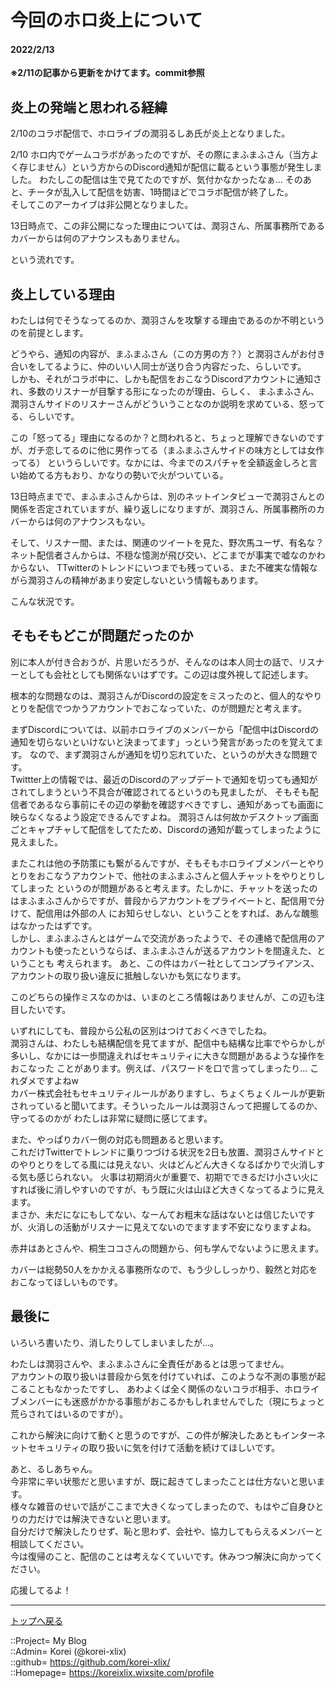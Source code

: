 # 今回のホロ炎上について
#### 2022/2/13


  
**※2/11の記事から更新をかけてます。commit参照**  
  

## 炎上の発端と思われる経緯

2/10のコラボ配信で、ホロライブの潤羽るしあ氏が炎上となりました。  
  
2/10 ホロ内でゲームコラボがあったのですが、その際にまふまふさん（当方よく存じません）という方からのDiscord通知が配信に載るという事態が発生しました。
わたしこの配信は生で見てたのですが、気付かなかったなぁ... そのあと、チータが乱入して配信を妨害、1時間ほどでコラボ配信が終了した。  
そしてこのアーカイブは非公開となりました。  
  
13日時点で、この非公開になった理由については、潤羽さん、所属事務所であるカバーからは何のアナウンスもありません。  
  
という流れです。  



## 炎上している理由

わたしは何でそうなってるのか、潤羽さんを攻撃する理由であるのか不明というのを前提とします。  
  
どうやら、通知の内容が、まふまふさん（この方男の方？）と潤羽さんがお付き合いをしてるように、仲のいい人同士が送り合う内容だった、らしいです。  
しかも、それがコラボ中に、しかも配信をおこなうDiscordアカウントに通知され、多数のリスナーが目撃する形になったのが理由、らしく、
まふまふさん、潤羽さんサイドのリスナーさんがどういうことなのか説明を求めている、怒ってる、らしいです。  
  
この「怒ってる」理由になるのか？と問われると、ちょっと理解できないのですが、ガチ恋してるのに他に男作ってる（まふまふさんサイドの味方としては女作ってる）
というらしいです。なかには、今までのスパチャを全額返金しろと言い始めてる方もおり、かなりの勢いで火がついている。  
  
13日時点までで、まふまふさんからは、別のネットインタビューで潤羽さんとの関係を否定されていますが、繰り返しになりますが、潤羽さん、所属事務所のカバーからは何のアナウンスもない。  
  
そして、リスナー間、または、関連のツイートを見た、野次馬ユーザ、有名な？ネット配信者さんからは、不穏な憶測が飛び交い、どこまでが事実で嘘なのかわからない、
TTwitterのトレンドにいつまでも残っている、また不確実な情報ながら潤羽さんの精神があまり安定しないという情報もあります。  
  
こんな状況です。  



## そもそもどこが問題だったのか

別に本人が付き合おうが、片思いだろうが、そんなのは本人同士の話で、リスナーとしても会社としても関係ないはずです。この辺は度外視して記述します。  
  

根本的な問題なのは、潤羽さんがDiscordの設定をミスったのと、個人的なやりとりを配信でつかうアカウントでおこなっていた、のが問題だと考えます。  
  
まずDiscordについては、以前ホロライブのメンバーから「配信中はDiscordの通知を切らないといけないと決まってます」っという発言があったのを覚えてます。
なので、まず潤羽さんが通知を切り忘れていた、というのが大きな問題です。  
Twittter上の情報では、最近のDiscordのアップデートで通知を切っても通知がされてしまうという不具合が確認されてるというのも見ましたが、
そもそも配信者であるなら事前にその辺の挙動を確認すべきですし、通知があっても画面に映らなくなるよう設定できるんですよね。
潤羽さんは何故かデスクトップ画面ごとキャプチャして配信をしてたため、Discordの通知が載ってしまったように見えました。  
  
またこれは他の予防策にも繋がるんですが、そもそもホロライブメンバーとやりとりをおこなうアカウントで、他社のまふまふさんと個人チャットをやりとりしてしまった
というのが問題があると考えます。たしかに、チャットを送ったのはまふまふさんからですが、普段からアカウントをプライベートと、配信用で分けて、配信用は外部の人
にお知らせしない、ということをすれば、あんな醜態はなかったはずです。  
しかし、まふまふさんとはゲームで交流があったようで、その連絡で配信用のアカウントも使ったというならば、まふまふさんが送るアカウントを間違えた、ということも
考えられます。
あと、この件はカバー社としてコンプライアンス、アカウントの取り扱い違反に抵触しないかも気になります。
  
このどちらの操作ミスなのかは、いまのところ情報はありませんが、この辺も注目したいです。
  
いずれにしても、普段から公私の区別はつけておくべきでしたね。  
潤羽さんは、わたしも結構配信を見てますが、配信中も結構な比率でやらかしが多いし、なかには一歩間違えればセキュリティに大きな問題があるような操作をおこなった
ことがあります。例えば、パスワードを口で言ってしまったり...  これダメですよねw  
カバー株式会社もセキュリティルールがありますし、ちょくちょくルールが更新されっていると聞いてます。そういったルールは潤羽さんって把握してるのか、守ってるのかが
わたしは非常に疑問に感じてます。  
  

また、やっぱりカバー側の対応も問題あると思います。  
これだけTwitterでトレンドに乗りつづける状況を2日も放置、潤羽さんサイドとのやりとりをしてる風には見えない、火はどんどん大きくなるばかりで火消しする気も感じられない。
火事は初期消火が重要で、初期でできるだけ小さい火にすれば後に消しやすいのですが、もう既に火は山ほど大きくなってるように見えます。  
まさか、未だになにもしてない、なーんてお粗末な話はないとは信じたいですが、火消しの活動がリスナーに見えてないのでますます不安になりますよね。  
  
赤井はあとさんや、桐生ココさんの問題から、何も学んでないように思えます。  
  
カバーは総勢50人をかかえる事務所なので、もう少ししっかり、毅然と対応をおこなってほしいものです。  



## 最後に  

いろいろ書いたり、消したりしてしまいましたが...。  
  
わたしは潤羽さんや、まふまふさんに全責任があるとは思ってません。  
アカウントの取り扱いは普段から気を付けていれば、このような不測の事態が起こることもなかったですし、
あわよくば全く関係のないコラボ相手、ホロライブメンバーにも迷惑がかかる事態がおこるかもしれませんでした（現にちょっと荒らされてはいるのですが）。  
  
これから解決に向けて動くと思うのですが、この件が解決したあともインターネットセキュリティの取り扱いに気を付けて活動を続けてほしいです。  
  

あと、るしあちゃん。  
今非常に辛い状態だと思いますが、既に起きてしまったことは仕方ないと思います。  
様々な雑音のせいで話がここまで大きくなってしまったので、もはやご自身ひとりの力だけでは解決できないと思います。  
自分だけで解決したりせず、恥と思わず、会社や、協力してもらえるメンバーと相談してください。  
今は復帰のこと、配信のことは考えなくていいです。休みつつ解決に向かってください。  
  
応援してるよ！  




***
[トップへ戻る](/readme.md)  
  
::Project= My Blog  
::Admin= Korei (@korei-xlix)  
::github= https://github.com/korei-xlix/  
::Homepage= https://koreixlix.wixsite.com/profile  
